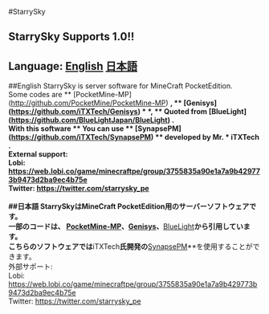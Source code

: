 ﻿#StarrySky
## StarrySky Supports 1.0!!
## Language: [English](#ENG) [日本語](#JPN)
##English
<a name="ENG"></a>
StarrySky is server software for MineCraft PocketEdition. <br>
Some codes are ** [PocketMine-MP] (http://github.com/PocketMine/PocketMine-MP) **, ** [Genisys] (https://github.com/iTXTech/Genisys) * *, ** Quoted from [BlueLight] (https://github.com/BlueLightJapan/BlueLight) **. <br>
With this software ** You can use ** [SynapsePM] (https://github.com/iTXTech/SynapsePM) ** developed by Mr. * iTXTech **. <br>
External support: <br>
Lobi: https://web.lobi.co/game/minecraftpe/group/3755835a90e1a7a9b429773b9473d2ba9ec4b75e <br>
Twitter: https://twitter.com/starrysky_pe <br>
<br>
##日本語
<a name="JPN"></a>
StarrySkyはMineCraft PocketEdition用のサーバーソフトウェアです。<br>
一部のコードは、 **[PocketMine-MP](http://github.com/PocketMine/PocketMine-MP)**、**[Genisys](https://github.com/iTXTech/Genisys)**、**[BlueLight](https://github.com/BlueLightJapan/BlueLight)**から引用しています。<br>
こちらのソフトウェアでは**iTXTech**氏開発の**[SynapsePM](https://github.com/iTXTech/SynapsePM)**を使用することができます。<br>
外部サポート:<br>
Lobi: https://web.lobi.co/game/minecraftpe/group/3755835a90e1a7a9b429773b9473d2ba9ec4b75e<br>
Twitter: https://twitter.com/starrysky_pe<br>
<br>
